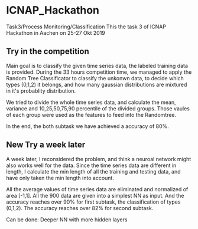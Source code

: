 # ICNAP_Hackathon
Task3/Process Monitoring/Classification
This the task 3 of ICNAP Hackathon in Aachen on 25-27 Okt 2019

## Try in the competition
Main goal is to classify the given time series data, the labeled training data is provided.
During the 33 hours competition time, we managed to apply the Random Tree Classificator to classify the unkonwn data, 
to decide which types (0,1,2) it belongs, and how many gaussian distributions are mixtured in it's probablity distribution.

We tried to divide the whole time series data, and calculate the mean, variance and 
10,25,50,75,90 percentile of the divided groups. Those vaules of each group were used as the features to feed into the
Randomtree.

In the end, the both subtask we have achieved a accuracy of 80%.


## New Try a week later
A week later, I reconsidered the problem, and think a neuroal network might also works well for the data.
Since the time series data are different in length, I calculate the min length of all the training and testing data, 
and have only taken the min length into account.

All the average values of time series data are eliminated and normalized of area [-1,1]. 
All the 900 data are given into a simplest NN as input. And the accuracy reaches over 90% for first subtask, 
the classification of types (0,1,2). The accuracy reaches over 82% for second subtask.

Can be done: Deeper NN with more hidden layers


